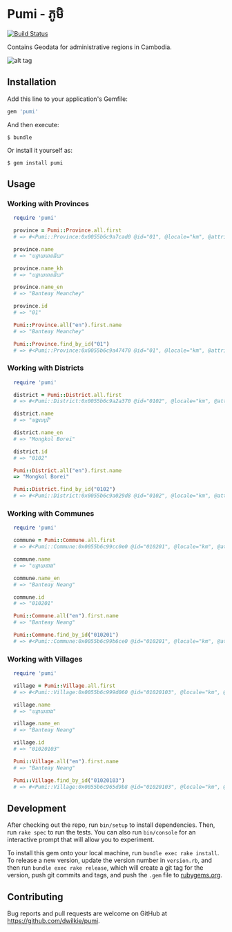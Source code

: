 # Pumi - ភូមិ
[![Build Status](https://travis-ci.org/dwilkie/pumi.svg?branch=master)](https://travis-ci.org/dwilkie/pumi)

Contains Geodata for administrative regions in Cambodia.

![alt tag](https://raw.githubusercontent.com/dwilkie/pumi/master/pumi.jpg)

## Installation

Add this line to your application's Gemfile:

```ruby
gem 'pumi'
```

And then execute:

    $ bundle

Or install it yourself as:

    $ gem install pumi

## Usage

### Working with Provinces

```ruby
  require 'pumi'

  province = Pumi::Province.all.first
  # => #<Pumi::Province:0x0055b6c9a7cad0 @id="01", @locale="km", @attributes={"name_en"=>"Banteay Meanchey", "name_km"=>"បន្ទាយមានជ័យ"}>

  province.name
  # => "បន្ទាយមានជ័យ"

  province.name_kh
  # => "បន្ទាយមានជ័យ"

  province.name_en
  # => "Banteay Meanchey"

  province.id
  # => "01"

  Pumi::Province.all("en").first.name
  # => "Banteay Meanchey"

  Pumi::Province.find_by_id("01")
  # => #<Pumi::Province:0x0055b6c9a47470 @id="01", @locale="km", @attributes={"name_en"=>"Banteay Meanchey", "name_km"=>"បន្ទាយមានជ័យ"}>
```

### Working with Districts

```ruby
  require 'pumi'

  district = Pumi::District.all.first
  # => #<Pumi::District:0x0055b6c9a2a370 @id="0102", @locale="km", @attributes={"name_en"=>"Mongkol Borei", "name_km"=>"មង្គលបុរី"}>

  district.name
  # => "មង្គលបុរី"

  district.name_en
  # => "Mongkol Borei"

  district.id
  # => "0102"

  Pumi::District.all("en").first.name
  => "Mongkol Borei"

  Pumi::District.find_by_id("0102")
  # => #<Pumi::District:0x0055b6c9a029d8 @id="0102", @locale="km", @attributes={"name_en"=>"Mongkol Borei", "name_km"=>"មង្គលបុរី"}>
```

### Working with Communes

```ruby
  require 'pumi'

  commune = Pumi::Commune.all.first
  # => #<Pumi::Commune:0x0055b6c99cc0e0 @id="010201", @locale="km", @attributes={"name_en"=>"Banteay Neang", "name_km"=>"បន្ទាយនាង"}>

  commune.name
  # => "បន្ទាយនាង"

  commune.name_en
  # => "Banteay Neang"

  commune.id
  # => "010201"

  Pumi::Commune.all("en").first.name
  # => "Banteay Neang"

  Pumi::Commune.find_by_id("010201")
  # => #<Pumi::Commune:0x0055b6c99b6ce0 @id="010201", @locale="km", @attributes={"name_en"=>"Banteay Neang", "name_km"=>"បន្ទាយនាង"}>
```

### Working with Villages

```ruby
  require 'pumi'

  village = Pumi::Village.all.first
  # => #<Pumi::Village:0x0055b6c999d060 @id="01020103", @locale="km", @attributes={"name_en"=>"Banteay Neang", "name_km"=>"បន្ទាយនាង", "latitude"=>"13.509101", "longitude"=>"103.021903"}>

  village.name
  # => "បន្ទាយនាង"

  village.name_en
  # => "Banteay Neang"

  village.id
  # => "01020103"

  Pumi::Village.all("en").first.name
  # => "Banteay Neang"

  Pumi::Village.find_by_id("01020103")
  # => #<Pumi::Village:0x0055b6c965d9b8 @id="01020103", @locale="km", @attributes={"name_en"=>"Banteay Neang", "name_km"=>"បន្ទាយនាង", "latitude"=>"13.509101", "longitude"=>"103.021903"}>
```

## Development

After checking out the repo, run `bin/setup` to install dependencies. Then, run `rake spec` to run the tests. You can also run `bin/console` for an interactive prompt that will allow you to experiment.

To install this gem onto your local machine, run `bundle exec rake install`. To release a new version, update the version number in `version.rb`, and then run `bundle exec rake release`, which will create a git tag for the version, push git commits and tags, and push the `.gem` file to [rubygems.org](https://rubygems.org).

## Contributing

Bug reports and pull requests are welcome on GitHub at https://github.com/dwilkie/pumi.
